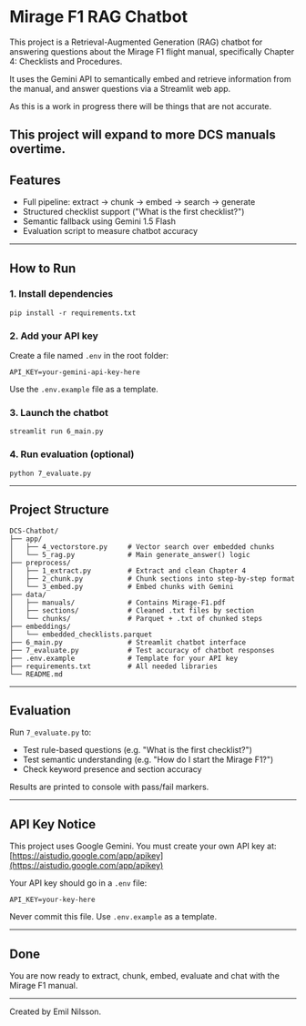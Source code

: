 # Mirage F1 RAG Chatbot 

This project is a Retrieval-Augmented Generation (RAG) chatbot for answering questions about the Mirage F1 flight manual, specifically Chapter 4: Checklists and Procedures.

It uses the Gemini API to semantically embed and retrieve information from the manual, and answer questions via a Streamlit web app.

As this is a work in progress there will be things that are not accurate. 

This project will expand to more DCS manuals overtime.
---

## Features

* Full pipeline: extract → chunk → embed → search → generate
* Structured checklist support ("What is the first checklist?")
* Semantic fallback using Gemini 1.5 Flash
* Evaluation script to measure chatbot accuracy

---

## How to Run

### 1. Install dependencies

```
pip install -r requirements.txt
```

### 2. Add your API key

Create a file named `.env` in the root folder:

```
API_KEY=your-gemini-api-key-here
```

Use the `.env.example` file as a template.

### 3. Launch the chatbot

```
streamlit run 6_main.py
```

### 4. Run evaluation (optional)

```
python 7_evaluate.py
```

---

## Project Structure

```text
DCS-Chatbot/
├── app/
│   ├── 4_vectorstore.py     # Vector search over embedded chunks
│   └── 5_rag.py             # Main generate_answer() logic
├── preprocess/
│   ├── 1_extract.py         # Extract and clean Chapter 4
│   ├── 2_chunk.py           # Chunk sections into step-by-step format
│   └── 3_embed.py           # Embed chunks with Gemini
├── data/
│   ├── manuals/             # Contains Mirage-F1.pdf
│   ├── sections/            # Cleaned .txt files by section
│   └── chunks/              # Parquet + .txt of chunked steps
├── embeddings/
│   └── embedded_checklists.parquet
├── 6_main.py                # Streamlit chatbot interface
├── 7_evaluate.py            # Test accuracy of chatbot responses
├── .env.example             # Template for your API key
├── requirements.txt         # All needed libraries
└── README.md
```

---

## Evaluation

Run `7_evaluate.py` to:

* Test rule-based questions (e.g. "What is the first checklist?")
* Test semantic understanding (e.g. "How do I start the Mirage F1?")
* Check keyword presence and section accuracy

Results are printed to console with pass/fail markers.

---

## API Key Notice

This project uses Google Gemini. You must create your own API key at:
[https://aistudio.google.com/app/apikey](https://aistudio.google.com/app/apikey)

Your API key should go in a `.env` file:

```
API_KEY=your-key-here
```

Never commit this file. Use `.env.example` as a template.

---

## Done

You are now ready to extract, chunk, embed, evaluate and chat with the Mirage F1 manual.

---

Created by Emil Nilsson.
